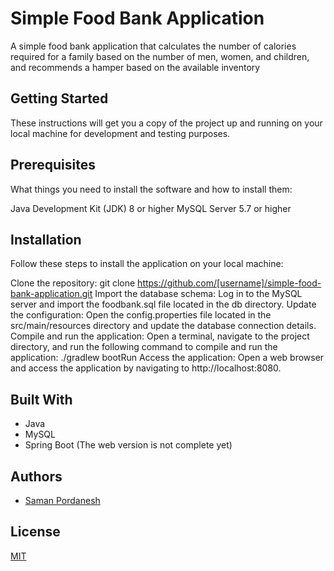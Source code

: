 
# Simple Food Bank Application


A simple food bank application that calculates the number of calories required for a family based on the number of men, women, and children, and recommends a hamper based on the available inventory


## Getting Started

These instructions will get you a copy of the project up and running on your local machine for development and testing purposes.


## Prerequisites

What things you need to install the software and how to install them:

Java Development Kit (JDK) 8 or higher
MySQL Server 5.7 or higher
## Installation

Follow these steps to install the application on your local machine:

Clone the repository: git clone https://github.com/[username]/simple-food-bank-application.git
Import the database schema: Log in to the MySQL server and import the foodbank.sql file located in the db directory.
Update the configuration: Open the config.properties file located in the src/main/resources directory and update the database connection details.
Compile and run the application: Open a terminal, navigate to the project directory, and run the following command to compile and run the application: ./gradlew bootRun
Access the application: Open a web browser and access the application by navigating to http://localhost:8080.
## Built With

- Java
- MySQL
- Spring Boot (The web version is not complete yet)
## Authors

- [Saman Pordanesh](https://www.linkedin.com/in/saman-pordanesh-8592ab211/)


## License

[MIT](https://choosealicense.com/licenses/mit/)


